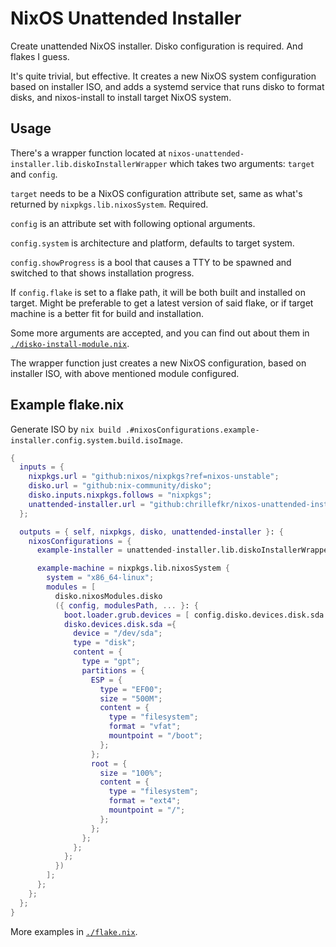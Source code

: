 # NixOS Unattended Installer

Create unattended NixOS installer. Disko configuration is required. And flakes I guess.

It's quite trivial, but effective. It creates a new NixOS system configuration based on installer ISO, and adds a systemd service that runs disko to format disks, and nixos-install to install target NixOS system.

## Usage

There's a wrapper function located at `nixos-unattended-installer.lib.diskoInstallerWrapper` which takes two arguments: `target` and `config`.

`target` needs to be a NixOS configuration attribute set, same as what's returned by `nixpkgs.lib.nixosSystem`. Required.

`config` is an attribute set with following optional arguments.

`config.system` is architecture and platform, defaults to target system.

`config.showProgress` is a bool that causes a TTY to be spawned and switched to that shows installation progress.

If `config.flake` is set to a flake path, it will be both built and installed on target. Might be preferable to get a latest version of said flake, or if target machine is a better fit for build and installation.

Some more arguments are accepted, and you can find out about them in [`./disko-install-module.nix`](./disko-install-module.nix).

The wrapper function just creates a new NixOS configuration, based on installer ISO, with above mentioned module configured.

## Example flake.nix

Generate ISO by `nix build .#nixosConfigurations.example-installer.config.system.build.isoImage`.

```nix
{
  inputs = {
    nixpkgs.url = "github:nixos/nixpkgs?ref=nixos-unstable";
    disko.url = "github:nix-community/disko";
    disko.inputs.nixpkgs.follows = "nixpkgs";
    unattended-installer.url = "github:chrillefkr/nixos-unattended-installer";
  };

  outputs = { self, nixpkgs, disko, unattended-installer }: {
    nixosConfigurations = {
      example-installer = unattended-installer.lib.diskoInstallerWrapper self.nixosConfigurations.example-machine { };

      example-machine = nixpkgs.lib.nixosSystem {
        system = "x86_64-linux";
        modules = [
          disko.nixosModules.disko
          ({ config, modulesPath, ... }: {
            boot.loader.grub.devices = [ config.disko.devices.disk.sda.device ];
            disko.devices.disk.sda ={
              device = "/dev/sda";
              type = "disk";
              content = {
                type = "gpt";
                partitions = {
                  ESP = {
                    type = "EF00";
                    size = "500M";
                    content = {
                      type = "filesystem";
                      format = "vfat";
                      mountpoint = "/boot";
                    };
                  };
                  root = {
                    size = "100%";
                    content = {
                      type = "filesystem";
                      format = "ext4";
                      mountpoint = "/";
                    };
                  };
                };
              };
            };
          })
        ];
      };
    };
  };
}
```

More examples in [`./flake.nix`](./flake.nix).
